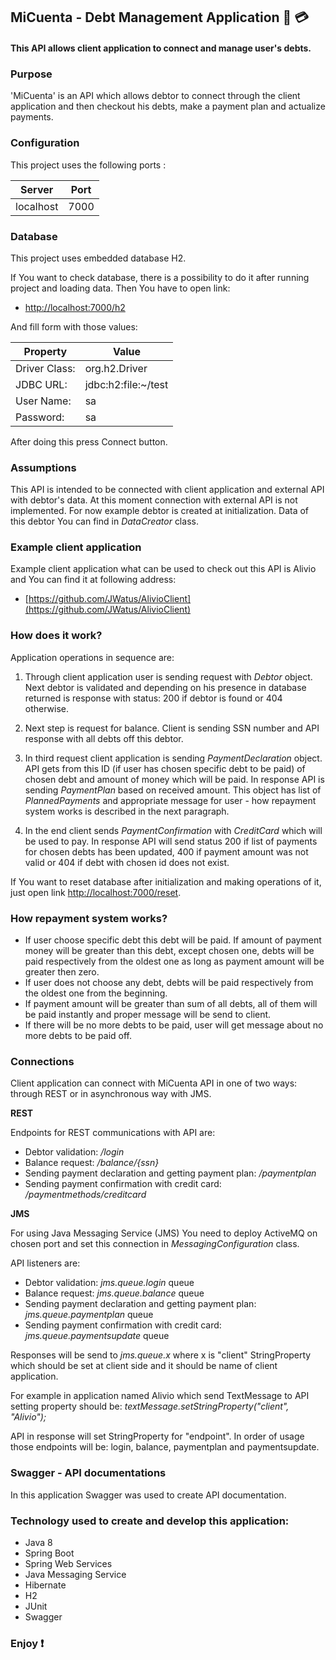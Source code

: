 ## MiCuenta - Debt Management Application :money_with_wings: :credit_card: 

#### This API allows client application to connect and manage user's debts.

### Purpose

'MiCuenta' is an API which allows debtor to connect through the client application and then checkout 
his debts, make a payment plan and actualize payments. 

### Configuration 

This project uses the following ports : 

| Server     | Port |
|------------|------|
| localhost  | 7000 |

### Database

This project uses embedded database H2. 

If You want to check database, there is a possibility to do it after running project and loading data.
Then You have to open link:

* [http://localhost:7000/h2](http://localhost:7000/h2)

And fill form with those values:

|   Property   | Value |
|------------|------|
| Driver Class:     | org.h2.Driver |
| JDBC URL:  | jdbc:h2:file:~/test |
| User Name:  | sa |
| Password:   | sa |

After doing this press Connect button.

### Assumptions

This API is intended to be connected with client application and external API with debtor's data. 
At this moment connection with external API is not implemented. For now example debtor is created
at initialization. Data of this debtor You can find in <i>DataCreator</i> class.

### Example client application

Example client application what can be used to check out this API is Alivio and You can find it at following address:
* [https://github.com/JWatus/AlivioClient](https://github.com/JWatus/AlivioClient)

### How does it work?

Application operations in sequence are:

1. Through client application user is sending request with <i>Debtor</i> object. Next debtor is validated 
and depending on his presence in database returned is response with status: 200 if debtor is found or 404 
otherwise.

2. Next step is request for balance. Client is sending SSN number and API response with all debts 
off this debtor.

3. In third request client application is sending <i>PaymentDeclaration</i> object. API gets from this 
ID (if user has chosen specific debt to be paid) of chosen debt and amount of money which will be paid.
In response API is sending <i>PaymentPlan</i> based on received amount. This object has list of 
<i>PlannedPayments</i> and appropriate message for user - how repayment system works is described 
in the next paragraph.

4. In the end client sends <i>PaymentConfirmation</i> with <i>CreditCard</i> which will be used to pay. 
In response API will send status 200 if list of payments for chosen debts has been updated, 400 if 
payment amount was not valid or 404 if debt with chosen id does not exist.

If You want to reset database after initialization and making operations of it, just open link
 [http://localhost:7000/reset](http://localhost:7000/reset).

### How repayment system works?

- If user choose specific debt this debt will be paid. If amount of payment money will be greater 
than this debt, except chosen one, debts will be paid respectively from the oldest one as long as payment 
amount will be greater then zero.
- If user does not choose any debt, debts will be paid respectively from the oldest one from the beginning.
- If payment amount will be greater than sum of all debts, all of them will be paid instantly and proper 
message will be send to client.
- If there will be no more debts to be paid, user will get message about no more debts to be paid off.
 
### Connections

Client application can connect with MiCuenta API in one of two ways: through REST 
or in asynchronous way with JMS.

<b>REST</b>

Endpoints for REST communications with API are:
- Debtor validation: <i>/login</i>
- Balance request: <i>/balance/{ssn}</i>
- Sending payment declaration and getting payment plan: <i>/paymentplan</i>
- Sending payment confirmation with credit card: <i>/paymentmethods/creditcard</i>

<b>JMS</b>

For using Java Messaging Service (JMS) You need to deploy ActiveMQ on chosen port and set this connection 
in <i>MessagingConfiguration</i> class.<br>

API listeners are:
- Debtor validation: <i>jms.queue.login</i> queue 
- Balance request: <i>jms.queue.balance</i> queue 
- Sending payment declaration and getting payment plan: <i>jms.queue.paymentplan</i> queue 
- Sending payment confirmation with credit card: <i>jms.queue.paymentsupdate</i> queue 

Responses will be send to <i>jms.queue.x</i> where x is "client" StringProperty 
which should be set at client side and it should be name of client application.

For example in application named Alivio which send TextMessage to API setting property should be:
<i>textMessage.setStringProperty("client", "Alivio");</i>

API in response will set StringProperty for "endpoint". In order of usage those endpoints will be: 
login, balance, paymentplan and paymentsupdate.

### Swagger - API documentations

In this application Swagger was used to create API documentation.  

### Technology used to create and develop this application: 
- Java 8
- Spring Boot
- Spring Web Services
- Java Messaging Service
- Hibernate
- H2
- JUnit
- Swagger

### Enjoy :heavy_exclamation_mark:
